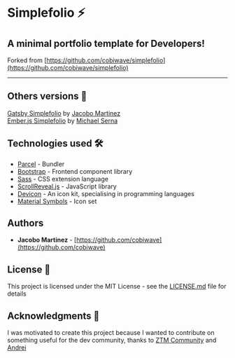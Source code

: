 # Simplefolio ⚡️ 
## A minimal portfolio template for Developers!
Forked from [https://github.com/cobiwave/simplefolio](https://github.com/cobiwave/simplefolio)

<hr>

## Others versions 👥

[Gatsby Simplefolio](https://github.com/cobiwave/gatsby-simplefolio) by [Jacobo Martinez](https://github.com/cobiwave)\
[Ember.js Simplefolio](https://github.com/sernadesigns/simplefolio-ember) by [Michael Serna](https://github.com/sernadesigns)

## Technologies used 🛠️

- [Parcel](https://parceljs.org/) - Bundler
- [Bootstrap](https://getbootstrap.com/) - Frontend component library
- [Sass](https://sass-lang.com/documentation) - CSS extension language
- [ScrollReveal.js](https://scrollrevealjs.org/) - JavaScript library
- [Devicon](https://devicon.dev/) - An icon kit, specialising in programming languages
- [Material Symbols](https://fonts.google.com/icons) - Icon set

## Authors

- **Jacobo Martinez** - [https://github.com/cobiwave](https://github.com/cobiwave)

## License 📄

This project is licensed under the MIT License - see the [LICENSE.md](LICENSE.md) file for details

## Acknowledgments 🎁

I was motivated to create this project because I wanted to contribute on something useful for the dev community, thanks to [ZTM Community](https://github.com/zero-to-mastery) and [Andrei](https://github.com/aneagoie)
